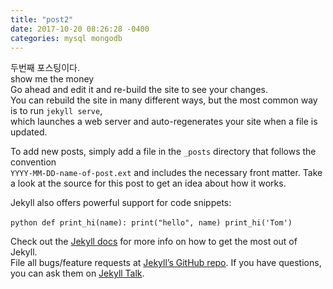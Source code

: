 ```yaml
---
title: "post2"
date: 2017-10-20 08:26:28 -0400
categories: mysql mongodb
---
```

두번째 포스팅이다.  
show me the money  
Go ahead and edit it and re-build the site to see your changes.  
You can rebuild the site in many different ways, but the most common way is to run `jekyll serve`,  
which launches a web server and auto-regenerates your site when a file is updated.  

To add new posts, simply add a file in the `_posts` directory that follows the convention  
`YYYY-MM-DD-name-of-post.ext` and includes the necessary front matter. Take a look at the source for this post to get an idea about how it works.

Jekyll also offers powerful support for code snippets:

​```python
def print_hi(name):
  print("hello", name)
print_hi('Tom')
​```

Check out the [Jekyll docs][jekyll-docs] for more info on how to get the most out of Jekyll.  
File all bugs/feature requests at [Jekyll’s GitHub repo][jekyll-gh]. If you have questions, you can ask them on [Jekyll Talk][jekyll-talk].  

[jekyll-docs]: https://jekyllrb.com/docs/home  
[jekyll-gh]:   https://github.com/jekyll/jekyll  
[jekyll-talk]: https://talk.jekyllrb.com/

